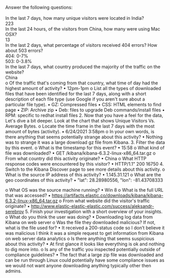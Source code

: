 Answer the following questions:<br>
<br>
In the last 7 days, how many unique visitors were located in India?<br>
223<br>
In the last 24 hours, of the visitors from China, how many were using Mac OSX?<br>
13<br>
In the last 2 days, what percentage of visitors received 404 errors? How about 503 errors?<br>
404: 0-7%<br>
503: 0-3.8%<br>
In the last 7 days, what country produced the majority of the traffic on the website?<br>
China <br>
o	Of the traffic that's coming from that country, what time of day had the highest amount of activity?
•	12pm-1pm
o	List all the types of downloaded files that have been identified for the last 7 days, along with a short description of each file type (use Google if you aren't sure about a particular file type).
•	GZ: Compressed files
•	CSS: HTML elements to find page
•	ZIP: Archive zip
•	Deb: files to upgrade Deb commands/install files
•	RPM: specific to redhat install files
2.	Now that you have a feel for the data, Let's dive a bit deeper. Look at the chart that shows Unique Visitors Vs. Average Bytes.
o	Locate the time frame in the last 7 days with the most amount of bytes (activity).
•	6/24/2021 3:58pm
o	In your own words, is there anything that seems potentially strange about this activity? 
•	Nothing was to strange it was a large download gz file from Kibana. 
3.	Filter the data by this event.
o	What is the timestamp for this event?
•	15:58
o	What kind of file was downloaded?
•	GET /kibana/kibana-6.3.2-linux-x86_64.tar.gz
o	From what country did this activity originate?
•	China
o	What HTTP response codes were encountered by this visitor?
•	HTTP/1.1" 200 16750
4.	Switch to the Kibana Discover page to see more details about this activity.
o	What is the source IP address of this activity?
•	1.145.31.121
o	What are the geo coordinates of this activity?
•	"lat": 28.28980556, "lon": -81.43708333

o	What OS was the source machine running?
•	Win 8
o	What is the full URL that was accessed?
•	https://artifacts.elastic.co/downloads/kibana/kibana-6.3.2-linux-x86_64.tar.gz
o	From what website did the visitor's traffic originate?
•	http://www.elastic-elastic-elastic.com/success/aleksandr-serebrov
5.	Finish your investigation with a short overview of your insights.
o	What do you think the user was doing?
•	Downloading log data from Kibana on web server
o	Was the file they downloaded malicious? If not, what is the file used for?
•	It received a 200-status code so I don’t believe it was malicious I think it was a simple request to get information from Kibana on web server data analytics
o	Is there anything that seems suspicious about this activity?
•	At first glance it looks like everything is ok and nothing to dig more into.
o	Is any of the traffic you inspected potentially outside of compliance guidelines?
•	The fact that a large zip file was downloaded and can be run through Linux could potentially have some compliance issues as we would not want anyone downloading anything typically other then admins. 


